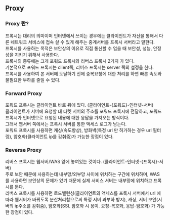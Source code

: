 ## Proxy

### Proxy 란?
프록시는 대리의 의미이며 인터넷에서 쓰이는 경우에는 클라이언트가 자신을 통해서 다른 네트워크 서비스에 접속 살 수 있게 해주는 중계서버를 프록시 서버라고 말한다. <br>
프록시를 사용하는 목적은 보안상의 이유로 직접 통신할 수 업을 때 보안성, 성능, 안정성을 지키기 위해서 사용한다. <br>
프록시의 종류에는 크게 포워드 프록시와 리버스 프록시 2가지 가 있다. <br>
기본적으로 포워드 프록시는 client쪽, 리버스 프록시는 server 쪽의 설정을 한다. <br>
프록시를 사용하여 본 서버에 도달하기 전에 중복요청에 대한 처리를 하면 빠른 속도와 불필요한 부하를 줄일 수 있다.<br>

### Forward Proxy
포워드 프록시는 클라이언트 바로 뒤에 있다. (클라이언트-{포워드}-인터넷-서버) <br>
클라이언트가 서버에 요청할 대 타켓 서버의 주소를 포워드 프록시에 전달하고, 포워드 프록시가 인터넷으로 요청된 내용에 대한 응답을 가져오는 방식이다. <br>
그래서 웹서버 쪽에서는 프록시 서버를 통한 액세스 로그가 남는다. <br>
포워드 프록시를 사용하면 캐싱(속도향상), 방화벽(특정 url 만 허가하는 경우 url 필터링), 암호화(클라이언트 ip를 감춰줌)가 가능한 장점이 있다. <br>

### Reverse Proxy
리버스 프록시는 웹서버/WAS 앞에 놓여있는 것이다. (클라이언트-인터넷-{프록시}-서버) <br>
주로 보안 때문에 사용하는데 내부망/외부망 사이에 위치하는 구간에 위치하며, WAS 를 사용하면 보안상의 문제가 있기 때문에 실제 서비스 서버는 내부망에 위치하고 프록시를 둔다. <br>
리버스 프록시를 사용하면 로드밸런싱(클라이언트의 액세스를 프록시 서버에서 url 에 따라 웹서버가 바뀌도록 분산처리함으로써 특정 서버 과부하 방지), 캐싱, 서버 보안(서버의 ip주소를 감춰줌), 암호화(SSL 암호화 시 용이. 요청-복호화, 응답-암호화) 가 가능한 장점이 있다. <br>
